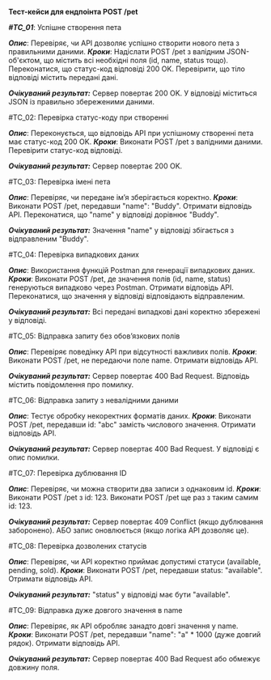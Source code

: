 **Тест-кейси для ендпоінта POST /pet**

***#TC_01***: Успішне створення пета

***Опис***: Перевіряє, чи API дозволяє успішно створити нового пета з правильними даними.
***Кроки***:
Надіслати POST /pet з валідним JSON-об'єктом, що містить всі необхідні поля (id, name, status тощо).
Переконатися, що статус-код відповіді 200 OK.
Перевірити, що тіло відповіді містить передані дані.

***Очікуваний результат:***
Сервер повертає 200 OK.
У відповіді міститься JSON із правильно збереженими даними.

#TC_02: Перевірка статус-коду при створенні

***Опис***: Переконується, що відповідь API при успішному створенні пета має статус-код 200 OK.
***Кроки***:
Виконати POST /pet з валідними даними.
Перевірити статус-код відповіді.

***Очікуваний результат:***
Сервер повертає 200 OK.

#TC_03: Перевірка імені пета

***Опис***: Перевіряє, чи передане ім’я зберігається коректно.
***Кроки***:
Виконати POST /pet, передавши "name": "Buddy".
Отримати відповідь API.
Переконатися, що "name" у відповіді дорівнює "Buddy".

***Очікуваний результат:***
Значення "name" у відповіді збігається з відправленим "Buddy".

#TC_04: Перевірка випадкових даних

***Опис***: Використання функцій Postman для генерації випадкових даних.
***Кроки***:
Виконати POST /pet, де значення полів (id, name, status) генеруються випадково через Postman.
Отримати відповідь API.
Переконатися, що значення у відповіді відповідають відправленим.

***Очікуваний результат:***
Всі передані випадкові дані коректно збережені у відповіді.

#TC_05: Відправка запиту без обов’язкових полів

***Опис***: Перевіряє поведінку API при відсутності важливих полів.
***Кроки***:
Виконати POST /pet, не передаючи поле name.
Отримати відповідь API.

***Очікуваний результат:***
Сервер повертає 400 Bad Request.
Відповідь містить повідомлення про помилку.

#TC_06: Відправка запиту з невалідними даними

***Опис***: Тестує обробку некоректних форматів даних.
***Кроки***:
Виконати POST /pet, передавши id: "abc" замість числового значення.
Отримати відповідь API.

***Очікуваний результат:***
Сервер повертає 400 Bad Request. У відповіді є опис помилки.

#TC_07: Перевірка дублювання ID

***Опис***: Перевіряє, чи можна створити два записи з однаковим id.
***Кроки***:
Виконати POST /pet з id: 123.
Виконати POST /pet ще раз з таким самим id: 123.

***Очікуваний результат:***
Сервер повертає 409 Conflict (якщо дублювання заборонено).
АБО запис оновлюється (якщо логіка API дозволяє це).

#TC_08: Перевірка дозволених статусів

***Опис***: Перевіряє, чи API коректно приймає допустимі статуси (available, pending, sold).
***Кроки***:
Виконати POST /pet, передавши status: "available".
Отримати відповідь API.

***Очікуваний результат:***
"status" у відповіді має бути "available".

#TC_09: Відправка дуже довгого значення в name

***Опис***: Перевіряє, як API обробляє занадто довгі значення у name.
***Кроки***:
Виконати POST /pet, передавши "name": "a" * 1000 (дуже довгий рядок).
Отримати відповідь API.

***Очікуваний результат:***
Сервер повертає 400 Bad Request або обмежує довжину поля.
